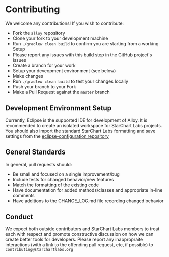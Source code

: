 # Contributing

We welcome any contributions! If you wish to contribute:

- Fork the `alloy` repository
- Clone your fork to your development machine
- Run `./gradlew clean build` to confirm you are starting from a working Setup
 - Please report any issues with this build step in the GitHub project's issues
- Create a branch for your work
- Setup your deveopment environment (see below)
- Make changes
- Run `./gradlew clean build` to test your changes locally
- Push your branch to your Fork
- Make a Pull Request against the `master` branch

## Development Environment Setup

Currently, Eclipse is the supported IDE for development of Alloy. It is recommended to create an isolated workspace for StarChart Labs projects. You should also import the standard StarChart Labs formatting and save settings from the [eclipse-configuration repository](https://github.com/StarChart-Labs/eclipse-configuration)

## General Standards

In general, pull requests should:
- Be small and focused on a single improvement/bug
- Include tests for changed behavior/new features
- Match the formatting of the existing code
- Have documentation for added methods/classes and appropriate in-line comments
- Have additions to the CHANGE_LOG.md file recording changed behavior

## Conduct

We expect both outside contributors and StarChart Labs members to treat each with respect and promote constructive discussion on how we can create better tools for developers. Please report any inappropraite interactions (with a link to the offending pull request, etc, if possible) to `contributing@starchartlabs.org`
